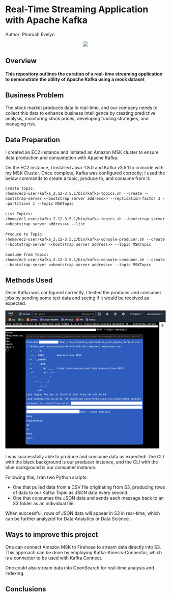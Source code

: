 # Real-Time Streaming Application with Apache Kafka

Author: Pharoah Evelyn

<p align="center">
    <img src="https://github.com/Pharoah0/Real-Time-Streaming-Application-with-Apache-Kafka/blob/main/images/kafka_diagram.png" />
</p>

## Overview

#### This repository outlines the curation of a real-time streaming application to demonstrate the utility of Apache Kafka using a mock dataset

## Business Problem

The stock market produces data in real-time, and our company needs to collect this data to enhance business intelligence by creating predictive analysis, monitoring stock prices, developing trading strategies, and managing risk.

## Data Preparation

I created an EC2 instance and initiated an Amazon MSK cluster to ensure data production and consumption with Apache Kafka.

On the EC2 instance, I installed Java-1.8.0 and Kafka v3.5.1 to coincide with my MSK Cluster. Once complete, Kafka was configured correctly; I used the below commands to create a topic, produce to, and consume from it:

```
Create topic:
/home/ec2-user/kafka_2.12-3.5.1/bin/kafka-topics.sh --create --bootstrap-server <<bootstrap server address>> --replication-factor 3 --partitions 1 --topic MSKTopic

List Topics:
/home/ec2-user/kafka_2.12-3.5.1/bin/kafka-topics.sh --bootstrap-server <<bootstrap server address>> --list

Produce to Topic:
/home/ec2-user/kafka_2.12-3.5.1/bin/kafka-console-producer.sh --create --bootstrap-server <<bootstrap server address>> --topic MSKTopic

Consume from Topic:
/home/ec2-user/kafka_2.12-3.5.1/bin/kafka-console-consumer.sh --create --bootstrap-server <<bootstrap server address>> --topic MSKTopic
```

## Methods Used

Once Kafka was configured correctly, I tested the producer and consumer jobs by sending some text data and seeing if it would be received as expected.

<p align="center">
    <img src="https://github.com/Pharoah0/Real-Time-Streaming-Application-with-Apache-Kafka/blob/main/images/kafka_test.png" />
</p>

I was successfully able to produce and consume data as expected!
The CLI with the black background is our producer instance, and the CLI with the blue background is our consumer instance.

Following this, I ran two Python scripts:

- One that pulled data from a CSV file originating from S3, producing rows of data to our Kafka Topic as JSON data every second.
- One that consumes the JSON data and sends each message back to an S3 folder as an individual file.

When successful, rows of JSON data will appear in S3 in real-time, which can be further analyzed for Data Analytics or Data Science.

## Ways to improve this project

One can connect Amazon MSK to Firehose to stream data directly into S3. This approach can be done by employing Kafka-Kinesis-Connector, which is a connector to be used with Kafka Connect.

One could also stream data into OpenSearch for real-time analysis and indexing.

## Conclusions
